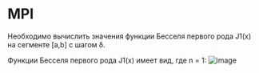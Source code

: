 # MPI

Необходимо вычислить значения функции Бесселя первого рода J1(x) на сегменте [a,b] с шагом δ.

Функции Бесселя первого рода J1(x) имеет вид, где n = 1:
![image](https://user-images.githubusercontent.com/58008126/225900183-d3eea74b-184d-46b6-891a-e425ea4c099e.png)
